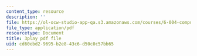 ```yaml
---
content_type: resource
description: ''
file: https://ol-ocw-studio-app-qa.s3.amazonaws.com/courses/6-004-computation-structures-spring-2017/cd60ebd29695b2e843c6d50c0c57bb65_MpJe7SMzi0E.pdf
file_type: application/pdf
resourcetype: Document
title: 3play pdf file
uid: cd60ebd2-9695-b2e8-43c6-d50c0c57bb65
---
```

